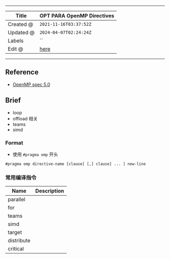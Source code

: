 -----

| Title     | OPT PARA OpenMP Directives                        |
| --------- | ------------------------------------------------- |
| Created @ | `2021-11-16T03:37:52Z`                            |
| Updated @ | `2024-04-07T02:24:24Z`                            |
| Labels    | \`\`                                              |
| Edit @    | [here](https://github.com/junxnone/opt/issues/20) |

-----

## Reference

  - [OpenMP
    spec 5.0](https://www.openmp.org/spec-html/5.0/openmpch2.html#x30-290002)

## Brief

  - loop
  - offload 相关
  - teams
  - simd

### Format

  - 使用 `#pragma omp` 开头

<!-- end list -->

    #pragma omp directive-name [clause[ [,] clause] ... ] new-line

### 常用编译指令

| Name       | Description |
| ---------- | ----------- |
| parallel   |             |
| for        |             |
| teams      |             |
| simd       |             |
| target     |             |
| distribute |             |
| critical   |             |
